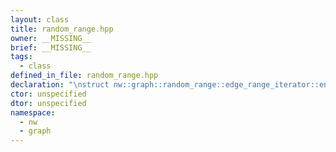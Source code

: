 ```yaml
---
layout: class
title: random_range.hpp
owner: __MISSING__
brief: __MISSING__
tags:
  - class
defined_in_file: random_range.hpp
declaration: "\nstruct nw::graph::random_range::edge_range_iterator::end_sentinel_type;"
ctor: unspecified
dtor: unspecified
namespace:
  - nw
  - graph
---
```

